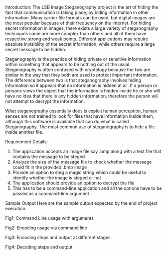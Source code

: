 Introduction:
The LSB Image Steganography project is the art of hiding the fact that communication is taking place, by hiding information in other information. Many carrier file formats can be used, but digital images are the most popular because of their frequency on the internet. For hiding secret information in images, there exists a large variety of steganography techniques some are more complex than others and all of them have respective strong and weak points. Different applications may require absolute invisibility of the secret information, while others require a large secret message to be hidden.

 

Steganography is the practice of hiding private or sensitive information within something that appears to be nothing out of the usual. Steganography is often confused with cryptology because the two are similar in the way that they both are used to protect important information. The difference between two is that steganography involves hiding information so it appears that no information is hidden at all. If a person or persons views the object that the information is hidden inside he or she will have no idea that there is any hidden information, therefore the person will not attempt to decrypt the information.

 

What steganography essentially does is exploit human perception, human senses are not trained to look for files that have information inside them, although this software is available that can do what is called Steganography. The most common use of steganography is to hide a file inside another file.

Requirement Details:
1. The application accepts an image file say .bmp along with a text file that contains the message to be steged
2. Analyze the size of the message file to check whether the message could fit in the provided .bmp image
3. Provide an option to steg a magic string which could be useful to identify whether the image is steged or not
4. The application should provide an option to decrypt the file
5. This has to be a command-line application and all the options have to be passed as a command-line argument



Sample Output
Here are the sample output expected by the end of project execution.


Fig1: Command Line usage with arguments
 


Fig2: Encoding usage via command line
 


Fig3: Encoding steps and output at different stages
 


Fig4: Decoding steps and output
